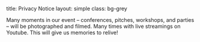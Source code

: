 title: Privacy Notice
layout: simple
class: bg-grey

Many moments in our event – conferences, pitches, workshops, and parties – will be photographed and filmed. Many times with live streamings on Youtube. This will give us memories to relive!
